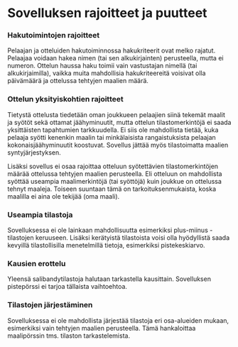 # Sovelluksen rajoitteet ja puutteet

### Hakutoimintojen rajoitteet

Pelaajan ja otteluiden hakutoiminnossa hakukriteerit ovat melko rajatut. Pelaajaa voidaan hakea nimen (tai sen alkukirjainten) perusteella, mutta ei numeron. Ottelun
haussa haku toimii vain vastustajan nimellä (tai alkukirjaimilla), vaikka muita mahdollisia hakukriteereitä voisivat olla päivämäärä ja ottelussa tehtyjen maalien määrä.

### Ottelun yksityiskohtien rajoitteet

Tietystä ottelusta tiedetään oman joukkueen pelaajien siinä tekemät maalit ja syötöt sekä ottamat jäähyminuutit, mutta ottelun tilastomerkintöjä ei saada yksittäisten 
tapahtumien tarkkuudella. Ei siis ole mahdollista tietää, kuka pelaaja syötti kenenkin maalin tai minkälaisista rangaistuksista pelaajan kokonaisjäähyminuutit koostuvat. 
Sovellus jättää myös tilastoimatta maalien syntyjärjestyksen.

Lisäksi sovellus ei osaa rajoittaa otteluun syötettävien tilastomerkintöjen määrää ottelussa tehtyjen maalien perusteella. Eli otteluun on mahdollista syöttää useampia
maalimerkintöjä (tai syöttöjä)  kuin joukkue on ottelussa tehnyt maaleja. Toiseen suuntaan tämä on tarkoituksenmukaista, koska maalilla ei aina ole tekijää (oma maali).

### Useampia tilastoja

Sovelluksessa ei ole lainkaan mahdollisuutta esimerkiksi plus-miinus -tilastojen keruuseen. Lisäksi kerätyistä tilastoista voisi olla hyödyllistä saada kevyillä 
tilastollisilla menetelmillä tietoja, esimerkiksi pistekeskiarvo.

### Kausien erottelu

Yleensä salibandytilastoja halutaan tarkastella kausittain. Sovelluksen pistepörssi ei tarjoa tällaista vaihtoehtoa.

### Tilastojen järjestäminen

Sovelluksessa ei ole mahdollista järjestää tilastoja eri osa-alueiden mukaan, esimerkiksi vain tehtyjen maalien perusteella. Tämä hankaloittaa maalipörssin tms. tilaston
tarkastelemista.
